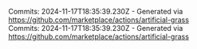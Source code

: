 Commits: 2024-11-17T18:35:39.230Z - Generated via https://github.com/marketplace/actions/artificial-grass
<br>
Commits: 2024-11-17T18:35:39.230Z - Generated via https://github.com/marketplace/actions/artificial-grass
<br>
